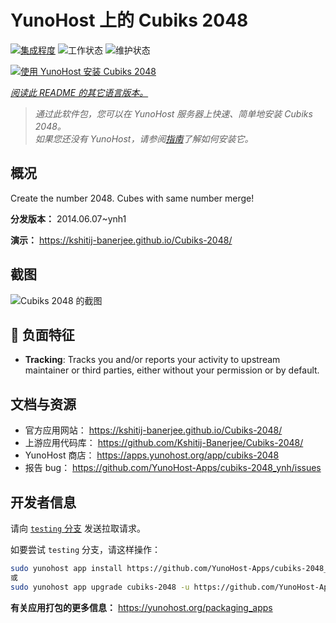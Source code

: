 <!--
注意：此 README 由 <https://github.com/YunoHost/apps/tree/master/tools/readme_generator> 自动生成
请勿手动编辑。
-->

# YunoHost 上的 Cubiks 2048

[![集成程度](https://dash.yunohost.org/integration/cubiks-2048.svg)](https://dash.yunohost.org/appci/app/cubiks-2048) ![工作状态](https://ci-apps.yunohost.org/ci/badges/cubiks-2048.status.svg) ![维护状态](https://ci-apps.yunohost.org/ci/badges/cubiks-2048.maintain.svg)

[![使用 YunoHost 安装 Cubiks 2048](https://install-app.yunohost.org/install-with-yunohost.svg)](https://install-app.yunohost.org/?app=cubiks-2048)

*[阅读此 README 的其它语言版本。](./ALL_README.md)*

> *通过此软件包，您可以在 YunoHost 服务器上快速、简单地安装 Cubiks 2048。*  
> *如果您还没有 YunoHost，请参阅[指南](https://yunohost.org/install)了解如何安装它。*

## 概况

Create the number 2048. Cubes with same number merge!

**分发版本：** 2014.06.07~ynh1

**演示：** <https://kshitij-banerjee.github.io/Cubiks-2048/>

## 截图

![Cubiks 2048 的截图](./doc/screenshots/Screenshot-Cubiks-2048.jpg)

## :red_circle: 负面特征

- **Tracking**: Tracks you and/or reports your activity to upstream maintainer or third parties, either without your permission or by default.

## 文档与资源

- 官方应用网站： <https://kshitij-banerjee.github.io/Cubiks-2048/>
- 上游应用代码库： <https://github.com/Kshitij-Banerjee/Cubiks-2048/>
- YunoHost 商店： <https://apps.yunohost.org/app/cubiks-2048>
- 报告 bug： <https://github.com/YunoHost-Apps/cubiks-2048_ynh/issues>

## 开发者信息

请向 [`testing` 分支](https://github.com/YunoHost-Apps/cubiks-2048_ynh/tree/testing) 发送拉取请求。

如要尝试 `testing` 分支，请这样操作：

```bash
sudo yunohost app install https://github.com/YunoHost-Apps/cubiks-2048_ynh/tree/testing --debug
或
sudo yunohost app upgrade cubiks-2048 -u https://github.com/YunoHost-Apps/cubiks-2048_ynh/tree/testing --debug
```

**有关应用打包的更多信息：** <https://yunohost.org/packaging_apps>
